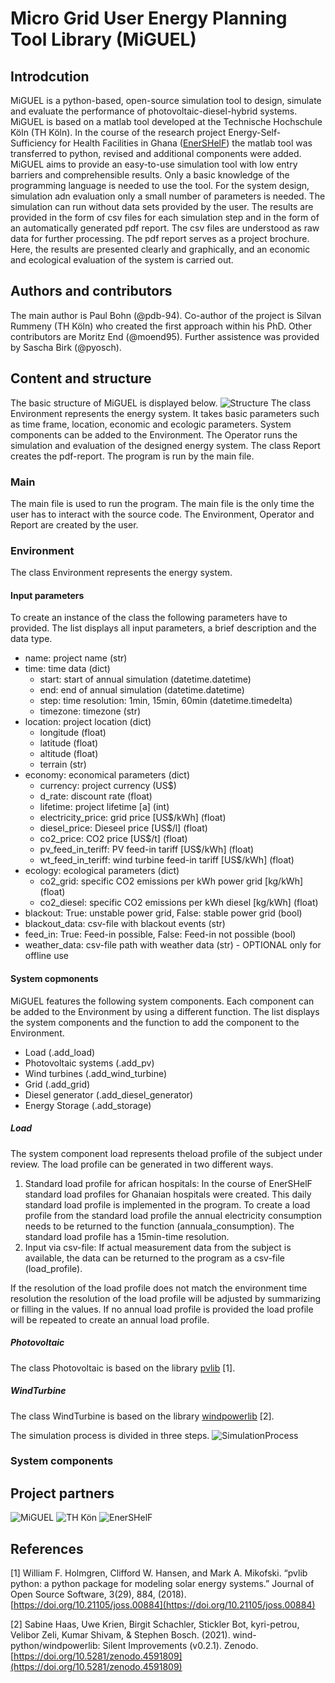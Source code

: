 # Micro Grid User Energy Planning Tool Library (MiGUEL)



## Introdcution

MiGUEL is a python-based, open-source simulation tool to design, simulate and evaluate the performance of photovoltaic-diesel-hybrid systems. MiGUEL is based on a matlab tool developed at the Technische Hochschule Köln (TH Köln). In the course of the research project Energy-Self-Sufficiency for Health Facilities in Ghana ([EnerSHelF](https://enershelf.de/)) the matlab tool was transferred to python, revised and additional components were added.  
MiGUEL aims to provide an easy-to-use simulation tool with low entry barriers and comprehensible results. Only a basic knowledge of the programming language is needed to use the tool. For the system design, simulation adn evaluation only a small number of parameters is needed. The simulation can run without data sets provided by the user. 
The results are provided in the form of csv files for each simulation step and in the form of an automatically generated pdf report. The csv files are understood as raw data for further processing. The pdf report serves as a project brochure. Here, the results are presented clearly and graphically, and an economic and ecological evaluation of the system is carried out.


## Authors and contributors
The main author is Paul Bohn (@pdb-94). Co-author of the project is Silvan Rummeny (TH Köln) who created the first approach within his PhD. Other contributors are Moritz End (@moend95). Further assistence was provided by Sascha Birk (@pyosch).

## Content and structure
The basic structure of MiGUEL is displayed below. 
![Structure](/documentation/structure.png)
The class Environment represents the energy system. It takes basic parameters such as time frame, location, economic and ecologic parameters. System components can be added to the Environment. The Operator runs the simulation and evaluation of the designed energy system. The class Report creates the pdf-report. The program is run by the main file.

### Main
The main file is used to run the program. The main file is the only time the user has to interact with the source code.  The Environment, Operator and Report are created by the user. 

### Environment
The class Environment represents the energy system. 
#### Input parameters
To create an instance of the class the following parameters have to provided. The list displays all input parameters, a brief description and the data type.
- name: project name (str)
- time: time data (dict)
  - start: start of annual simulation (datetime.datetime)
  - end: end of annual simulation (datetime.datetime)
  - step: time resolution: 1min, 15min, 60min (datetime.timedelta)
  - timezone: timezone (str)
- location: project location (dict)
  - longitude (float)
  - latitude (float)
  - altitude (float)
  - terrain (str)
- economy: economical parameters (dict)
  - currency: project currency (US$)
  - d_rate: discount rate (float)
  - lifetime: project lifetime [a] (int)
  - electricity_price: grid price [US$/kWh] (float)
  - diesel_price: Dieseel price [US$/l] (float)
  - co2_price: CO2 price [US$/t] (float)
  - pv_feed_in_teriff: PV feed-in tariff [US$/kWh] (float)
  - wt_feed_in_teriff: wind turbine feed-in tariff [US$/kWh] (float)
- ecology: ecological parameters (dict)
  - co2_grid: specific CO2 emissions per kWh power grid [kg/kWh] (float)
  - co2_diesel: specific CO2 emissions per kWh diesel [kg/kWh] (float)
- blackout: True: unstable power grid, False: stable power grid (bool)
- blackout_data: csv-file with blackout events (str)
- feed_in: True: Feed-in possible, False: Feed-in not possible (bool)
- weather_data: csv-file path with weather data (str) - OPTIONAL only for offline use

#### System copmonents
MiGUEL features the following system components. Each component can be added to the Environment by using a different function. The list displays the system components and the function to add the component to the Environment.
- Load (.add_load)
- Photovoltaic systems (.add_pv)
- Wind turbines (.add_wind_turbine)
- Grid (.add_grid)
- Diesel generator (.add_diesel_generator)
- Energy Storage (.add_storage)

##### Load
The system component load represents theload profile of the subject under review. The load profile can be generated in two different ways. 
1) Standard load profile for african hospitals: In the course of EnerSHelF standard load profiles for Ghanaian hospitals were created. This daily standard load profile is implemented in the program. To create a load profile from the standard load profile the annual electricity consumption needs to be returned to the function (annuala_consumption). The standard load profile has a 15min-time resolution.
2) Input via csv-file: If actual measurement data from the subject is available, the data can be returned to the program as a csv-file (load_profile).

If the resolution of the load profile does not match the environment time resolution the resolution of the load profile will be adjusted by summarizing or filling in the values. If no annual load profile is provided the load profile will be repeated to create an annual load profile.

##### Photovoltaic
The class Photovoltaic is based on the library [pvlib](https://pvlib-python.readthedocs.io/en/stable/#) [1].

##### WindTurbine
The class WindTurbine is based on the library [windpowerlib](https://windpowerlib.readthedocs.io/en/stable/index.html) [2].



The simulation process is divided in three steps.
![SimulationProcess](/documentation/simulation_process.png)


### System components

##


## Project partners
![MiGUEL](/documentation/MiGUEL_logo.png )
![TH Kön](/documentation/th-koeln.png)
![EnerSHelF](/documentation/EnerSHelF_logo.png)

## References

[1] William F. Holmgren, Clifford W. Hansen, and Mark A. Mikofski. “pvlib python: a python package for modeling solar energy systems.” Journal of Open Source Software, 3(29), 884, (2018). [https://doi.org/10.21105/joss.00884](https://doi.org/10.21105/joss.00884)

[2] Sabine Haas, Uwe Krien, Birgit Schachler, Stickler Bot, kyri-petrou, Velibor Zeli, Kumar Shivam, & Stephen Bosch. (2021). wind-python/windpowerlib: Silent Improvements (v0.2.1). Zenodo. [https://doi.org/10.5281/zenodo.4591809](https://doi.org/10.5281/zenodo.4591809)
